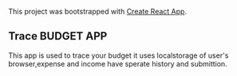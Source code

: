 This project was bootstrapped with [Create React App](https://github.com/facebook/create-react-app).

## Trace BUDGET APP
This app is used to trace your budget it uses localstorage of user's browser,expense and income have sperate history and submittion.





